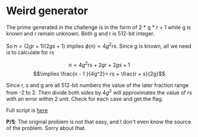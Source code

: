 # Weird generator

The prime generated in the challenge is in the form of 2 * g * r + 1 while g is known and r remain unknown. Both g and r is 512-bit integer.

So $n = (2gr + 1) (2gs + 1)$ implies $\phi(n) = 4g^2rs$. Since $g$ is known, all we need is to calculate for $rs$

$$n = 4g^2rs + 2gr + 2gs + 1$$
$$\implies \frac{n - 1 }{4g^2}= rs + \frac{r + s}{2g}$$

Since r, s and g are all 512-bit numbers the value of the later fraction range from -2 to 2. Then divide both sides by $4g^2$ will approximates the value of $rs$ with an error within 2 unit. Check for each case and get the flag.

Full script is [here](./solver.py)

**P/S**: The original problem is not that easy, and I don't even know the source of the problem. Sorry about that.